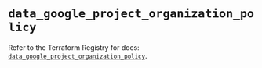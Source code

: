 # `data_google_project_organization_policy`

Refer to the Terraform Registry for docs: [`data_google_project_organization_policy`](https://registry.terraform.io/providers/hashicorp/google/6.25.0/docs/data-sources/project_organization_policy).
